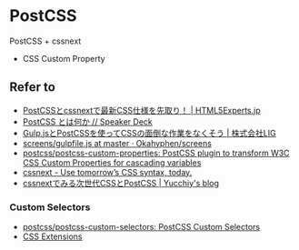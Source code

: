 # PostCSS

PostCSS + cssnext

* CSS Custom Property

## Refer to

* [PostCSSとcssnextで最新CSS仕様を先取り！ | HTML5Experts.jp](https://html5experts.jp/t32k/17235/)
* [PostCSS とは何か // Speaker Deck](https://speakerdeck.com/jmblog/postcss-tohahe-ka)
* [Gulp.jsとPostCSSを使ってCSSの面倒な作業をなくそう | 株式会社LIG](http://liginc.co.jp/206518)
* [screens/gulpfile.js at master · Okahyphen/screens](https://github.com/Okahyphen/screens/blob/master/gulpfile.js)
* [postcss/postcss-custom-properties: PostCSS plugin to transform W3C CSS Custom Properties for cascading variables](https://github.com/postcss/postcss-custom-properties)
* [cssnext - Use tomorrow’s CSS syntax, today.](http://cssnext.io/)
* [cssnextでみる次世代CSSとPostCSS | Yucchiy's blog](http://blog.yucchiy.com/2015/04/22/cssnext-postcss-for-nextgeneration-of-css/)

### Custom Selectors

* [postcss/postcss-custom-selectors: PostCSS Custom Selectors](https://github.com/postcss/postcss-custom-selectors)
* [CSS Extensions](https://drafts.csswg.org/css-extensions/#custom-selectors)

